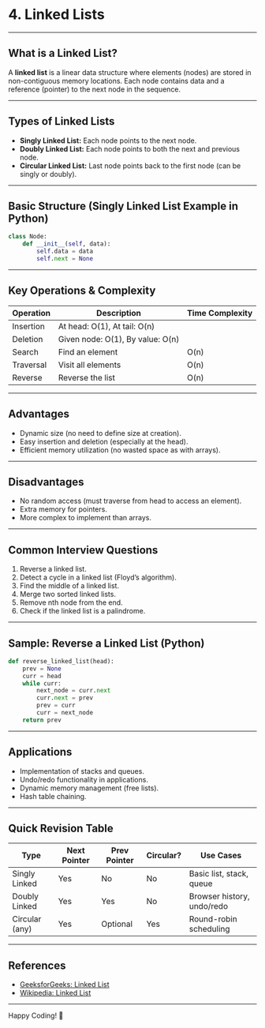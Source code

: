 # 4. Linked Lists

---

## What is a Linked List?

A **linked list** is a linear data structure where elements (nodes) are stored in non-contiguous memory locations. Each node contains data and a reference (pointer) to the next node in the sequence.

---

## Types of Linked Lists

- **Singly Linked List:** Each node points to the next node.
- **Doubly Linked List:** Each node points to both the next and previous node.
- **Circular Linked List:** Last node points back to the first node (can be singly or doubly).

---

## Basic Structure (Singly Linked List Example in Python)

```python
class Node:
    def __init__(self, data):
        self.data = data
        self.next = None
```

---

## Key Operations & Complexity

| Operation      | Description                         | Time Complexity |
|----------------|-------------------------------------|-----------------|
| Insertion      | At head: O(1), At tail: O(n)        |                 |
| Deletion       | Given node: O(1), By value: O(n)    |                 |
| Search         | Find an element                     | O(n)            |
| Traversal      | Visit all elements                  | O(n)            |
| Reverse        | Reverse the list                    | O(n)            |

---

## Advantages

- Dynamic size (no need to define size at creation).
- Easy insertion and deletion (especially at the head).
- Efficient memory utilization (no wasted space as with arrays).

---

## Disadvantages

- No random access (must traverse from head to access an element).
- Extra memory for pointers.
- More complex to implement than arrays.

---

## Common Interview Questions

1. Reverse a linked list.
2. Detect a cycle in a linked list (Floyd’s algorithm).
3. Find the middle of a linked list.
4. Merge two sorted linked lists.
5. Remove nth node from the end.
6. Check if the linked list is a palindrome.

---

## Sample: Reverse a Linked List (Python)

```python
def reverse_linked_list(head):
    prev = None
    curr = head
    while curr:
        next_node = curr.next
        curr.next = prev
        prev = curr
        curr = next_node
    return prev
```

---

## Applications

- Implementation of stacks and queues.
- Undo/redo functionality in applications.
- Dynamic memory management (free lists).
- Hash table chaining.

---

## Quick Revision Table

| Type             | Next Pointer | Prev Pointer | Circular? | Use Cases                   |
|------------------|--------------|--------------|-----------|-----------------------------|
| Singly Linked    | Yes          | No           | No        | Basic list, stack, queue    |
| Doubly Linked    | Yes          | Yes          | No        | Browser history, undo/redo  |
| Circular (any)   | Yes          | Optional     | Yes       | Round-robin scheduling      |

---

## References

- [GeeksforGeeks: Linked List](https://www.geeksforgeeks.org/data-structures/linked-list/)
- [Wikipedia: Linked List](https://en.wikipedia.org/wiki/Linked_list)

---

Happy Coding! 🚀
